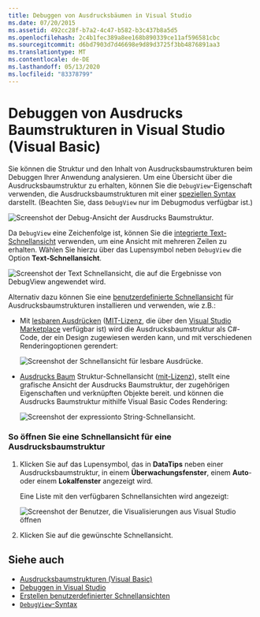 ```yaml
---
title: Debuggen von Ausdrucksbäumen in Visual Studio
ms.date: 07/20/2015
ms.assetid: 492cc28f-b7a2-4c47-b582-b3c437b8a5d5
ms.openlocfilehash: 2c4b1fec389a8ee168b890339ce11af596581cbc
ms.sourcegitcommit: d6bd7903d7d46698e9d89d3725f3bb4876891aa3
ms.translationtype: MT
ms.contentlocale: de-DE
ms.lasthandoff: 05/13/2020
ms.locfileid: "83378799"
---
```

# <a name="debugging-expression-trees-in-visual-studio-visual-basic"></a>Debuggen von Ausdrucks Baumstrukturen in Visual Studio (Visual Basic)
Sie können die Struktur und den Inhalt von Ausdrucksbaumstrukturen beim Debuggen Ihrer Anwendung analysieren. Um eine Übersicht über die Ausdrucksbaumstruktur zu erhalten, können Sie die `DebugView`-Eigenschaft verwenden, die Ausdrucksbaumstrukturen mit einer [speziellen Syntax](debugview-syntax.md) darstellt. (Beachten Sie, dass `DebugView` nur im Debugmodus verfügbar ist.)  

![Screenshot der Debug-Ansicht der Ausdrucks Baumstruktur.](media/debugging-expression-trees-in-visual-studio/debugview-visual-basic.png)

Da `DebugView` eine Zeichenfolge ist, können Sie die [integrierte Text-Schnellansicht](https://docs.microsoft.com/visualstudio/debugger/view-strings-visualizer#open-a-string-visualizer) verwenden, um eine Ansicht mit mehreren Zeilen zu erhalten. Wählen Sie hierzu über das Lupensymbol neben `DebugView` die Option **Text-Schnellansicht**.

 ![Screenshot der Text Schnellansicht, die auf die Ergebnisse von DebugView angewendet wird.](media/debugging-expression-trees-in-visual-studio/string-visualizer-vb.png)

Alternativ dazu können Sie eine [benutzerdefinierte Schnellansicht](https://docs.microsoft.com/visualstudio/debugger/create-custom-visualizers-of-data) für Ausdrucksbaumstrukturen installieren und verwenden, wie z.B.:

- Mit [lesbaren Ausdrücken](https://github.com/agileobjects/ReadableExpressions) ([MIT-Lizenz](https://github.com/agileobjects/ReadableExpressions/blob/master/LICENSE.md), die über den [Visual Studio Marketplace](https://marketplace.visualstudio.com/items?itemName=vs-publisher-1232914.ReadableExpressionsVisualizers) verfügbar ist) wird die Ausdrucksbaumstruktur als C#-Code, der ein Design zugewiesen werden kann, und mit verschiedenen Renderingoptionen gerendert:

  ![Screenshot der Schnellansicht für lesbare Ausdrücke.](media/debugging-expression-trees-in-visual-studio/readable-expressions-visualizer.png)

- [Ausdrucks Baum](https://github.com/zspitz/ExpressionToString#visual-studio-debugger-visualizer-for-expression-trees) Struktur-Schnellansicht ([mit-Lizenz](https://github.com/zspitz/ExpressionToString/blob/master/LICENSE)), stellt eine grafische Ansicht der Ausdrucks Baumstruktur, der zugehörigen Eigenschaften und verknüpften Objekte bereit. und können die Ausdrucks Baumstruktur mithilfe Visual Basic Codes Rendering:

  ![Screenshot der expressionto String-Schnellansicht.](media/debugging-expression-trees-in-visual-studio/expression-to-string-visualizer-vb.png)

### <a name="to-open-a-visualizer-for-an-expression-tree"></a>So öffnen Sie eine Schnellansicht für eine Ausdrucksbaumstruktur  
  
1. Klicken Sie auf das Lupensymbol, das in **DataTips** neben einer Ausdrucksbaumstruktur, in einem **Überwachungsfenster**, einem **Auto**- oder einem **Lokalfenster** angezeigt wird.  
  
    Eine Liste mit den verfügbaren Schnellansichten wird angezeigt:

    ![Screenshot der Benutzer, die Visualisierungen aus Visual Studio öffnen](media/debugging-expression-trees-in-visual-studio/expression-tree-visualizers-vb.png)

2. Klicken Sie auf die gewünschte Schnellansicht.  

## <a name="see-also"></a>Siehe auch

- [Ausdrucksbaumstrukturen (Visual Basic)](../../../../visual-basic/programming-guide/concepts/expression-trees/index.md)
- [Debuggen in Visual Studio](/visualstudio/debugger/debugger-feature-tour)
- [Erstellen benutzerdefinierter Schnellansichten](/visualstudio/debugger/create-custom-visualizers-of-data)
- [`DebugView`-Syntax](debugview-syntax.md)
